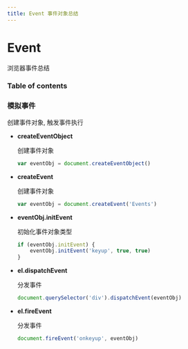 ```yaml
---
title: Event 事件对象总结
---
```


# Event

浏览器事件总结



### Table of contents















### 模拟事件

创建事件对象, 触发事件执行



* **createEventObject**

  创建事件对象

  ```js
  var eventObj = document.createEventObject()
  ```

* **createEvent**

  创建事件对象

  ```js
  var eventObj = document.createEvent('Events')
  ```

* **eventObj.initEvent**

  初始化事件对象类型

  ```js
  if (eventObj.initEvent) {
      eventObj.initEvent('keyup', true, true)
  }
  ```

* **el.dispatchEvent**

  分发事件

  ```js
  document.querySelector('div').dispatchEvent(eventObj)
  ```

* **el.fireEvent**

  分发事件

  ```js
  document.fireEvent('onkeyup', eventObj)
  ```



